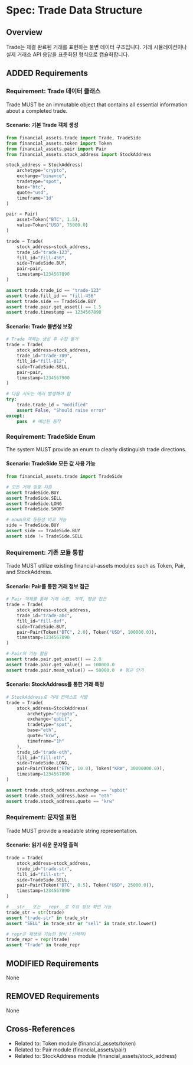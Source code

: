 # Spec: Trade Data Structure

## Overview
Trade는 체결 완료된 거래를 표현하는 불변 데이터 구조입니다. 거래 시뮬레이션이나 실제 거래소 API 응답을 표준화된 형식으로 캡슐화합니다.

## ADDED Requirements

### Requirement: Trade 데이터 클래스
Trade MUST be an immutable object that contains all essential information about a completed trade.

#### Scenario: 기본 Trade 객체 생성
```python
from financial_assets.trade import Trade, TradeSide
from financial_assets.token import Token
from financial_assets.pair import Pair
from financial_assets.stock_address import StockAddress

stock_address = StockAddress(
    archetype="crypto",
    exchange="binance",
    tradetype="spot",
    base="btc",
    quote="usd",
    timeframe="1d"
)

pair = Pair(
    asset=Token("BTC", 1.5),
    value=Token("USD", 75000.0)
)

trade = Trade(
    stock_address=stock_address,
    trade_id="trade-123",
    fill_id="fill-456",
    side=TradeSide.BUY,
    pair=pair,
    timestamp=1234567890
)

assert trade.trade_id == "trade-123"
assert trade.fill_id == "fill-456"
assert trade.side == TradeSide.BUY
assert trade.pair.get_asset() == 1.5
assert trade.timestamp == 1234567890
```

#### Scenario: Trade 불변성 보장
```python
# Trade 객체는 생성 후 수정 불가
trade = Trade(
    stock_address=stock_address,
    trade_id="trade-789",
    fill_id="fill-012",
    side=TradeSide.SELL,
    pair=pair,
    timestamp=1234567900
)

# 다음 시도는 에러 발생해야 함
try:
    trade.trade_id = "modified"
    assert False, "Should raise error"
except:
    pass  # 예상된 동작
```

### Requirement: TradeSide Enum
The system MUST provide an enum to clearly distinguish trade directions.

#### Scenario: TradeSide 모든 값 사용 가능
```python
from financial_assets.trade import TradeSide

# 모든 거래 방향 지원
assert TradeSide.BUY
assert TradeSide.SELL
assert TradeSide.LONG
assert TradeSide.SHORT

# enum으로 동등성 비교 가능
side = TradeSide.BUY
assert side == TradeSide.BUY
assert side != TradeSide.SELL
```

### Requirement: 기존 모듈 통합
Trade MUST utilize existing financial-assets modules such as Token, Pair, and StockAddress.

#### Scenario: Pair를 통한 거래 정보 접근
```python
# Pair 객체를 통해 거래 수량, 가격, 평균 접근
trade = Trade(
    stock_address=stock_address,
    trade_id="trade-abc",
    fill_id="fill-def",
    side=TradeSide.BUY,
    pair=Pair(Token("BTC", 2.0), Token("USD", 100000.0)),
    timestamp=1234567890
)

# Pair의 기능 활용
assert trade.pair.get_asset() == 2.0
assert trade.pair.get_value() == 100000.0
assert trade.pair.mean_value() == 50000.0  # 평균 단가
```

#### Scenario: StockAddress를 통한 거래 특정
```python
# StockAddress로 거래 컨텍스트 식별
trade = Trade(
    stock_address=StockAddress(
        archetype="crypto",
        exchange="upbit",
        tradetype="spot",
        base="eth",
        quote="krw",
        timeframe="1h"
    ),
    trade_id="trade-eth",
    fill_id="fill-eth",
    side=TradeSide.LONG,
    pair=Pair(Token("ETH", 10.0), Token("KRW", 30000000.0)),
    timestamp=1234567890
)

assert trade.stock_address.exchange == "upbit"
assert trade.stock_address.base == "eth"
assert trade.stock_address.quote == "krw"
```

### Requirement: 문자열 표현
Trade MUST provide a readable string representation.

#### Scenario: 읽기 쉬운 문자열 출력
```python
trade = Trade(
    stock_address=stock_address,
    trade_id="trade-str",
    fill_id="fill-str",
    side=TradeSide.SELL,
    pair=Pair(Token("BTC", 0.5), Token("USD", 25000.0)),
    timestamp=1234567890
)

# __str__ 또는 __repr__로 주요 정보 확인 가능
trade_str = str(trade)
assert "trade-str" in trade_str
assert "SELL" in trade_str or "sell" in trade_str.lower()

# repr은 재생성 가능한 형식 (선택적)
trade_repr = repr(trade)
assert "Trade" in trade_repr
```

## MODIFIED Requirements
None

## REMOVED Requirements
None

## Cross-References
- Related to: Token module (financial_assets/token)
- Related to: Pair module (financial_assets/pair)
- Related to: StockAddress module (financial_assets/stock_address)
